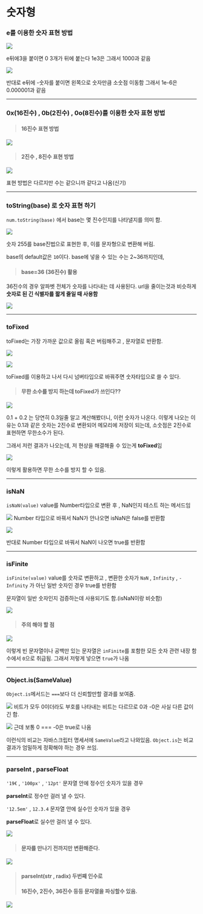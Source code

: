 # 숫자형

### e를 이용한 숫자 표현 방법

![](https://images.velog.io/images/byungjin0120/post/2ad8b2fe-5f45-465f-9e7a-7f5b0d70270c/%E1%84%89%E1%85%B3%E1%84%8F%E1%85%B3%E1%84%85%E1%85%B5%E1%86%AB%E1%84%89%E1%85%A3%E1%86%BA%202021-09-21%20%E1%84%8B%E1%85%A9%E1%84%92%E1%85%AE%2011.21.56.png)

e뒤에3을 붙이면 0 3개가 뒤에 붙는다 
1e3은 그래서 1000과 같음



![](https://images.velog.io/images/byungjin0120/post/4ac46655-9a70-4659-865d-3e3e7dae366c/%E1%84%89%E1%85%B3%E1%84%8F%E1%85%B3%E1%84%85%E1%85%B5%E1%86%AB%E1%84%89%E1%85%A3%E1%86%BA%202021-09-21%20%E1%84%8B%E1%85%A9%E1%84%92%E1%85%AE%2011.23.40.png)

반대로 e뒤에 -숫자를 붙이면 왼쪽으로 숫자만큼 소숫점 이동함
그래서 1e-6은 0.000001과 같음

----

### 0x(16진수) , 0b(2진수) , 0o(8진수)를 이용한 숫자 표현 방법

> #### 16진수 표현 방법

![](https://images.velog.io/images/byungjin0120/post/a7e1169c-1358-47b1-9774-2ac0cb3b2f78/%E1%84%89%E1%85%B3%E1%84%8F%E1%85%B3%E1%84%85%E1%85%B5%E1%86%AB%E1%84%89%E1%85%A3%E1%86%BA%202021-09-21%20%E1%84%8B%E1%85%A9%E1%84%92%E1%85%AE%2011.28.08.png)




> #### 2진수 , 8진수 표현 방법

![](https://images.velog.io/images/byungjin0120/post/f432e17c-03c4-4e7b-8931-1242098d1bd7/%E1%84%89%E1%85%B3%E1%84%8F%E1%85%B3%E1%84%85%E1%85%B5%E1%86%AB%E1%84%89%E1%85%A3%E1%86%BA%202021-09-21%20%E1%84%8B%E1%85%A9%E1%84%92%E1%85%AE%2011.29.17.png)

표현 방법은 다르지만 수는 같으니까 같다고 나옴(신기)



---

### toString(base) 로 숫자 표현 하기

`num.toString(base)`  에서 base는 몇 진수인지를 나타낼지를 의미 함.



![](https://images.velog.io/images/byungjin0120/post/0ccb8113-19a3-4592-8fc0-c3a54057d59f/%E1%84%89%E1%85%B3%E1%84%8F%E1%85%B3%E1%84%85%E1%85%B5%E1%86%AB%E1%84%89%E1%85%A3%E1%86%BA%202021-09-21%20%E1%84%8B%E1%85%A9%E1%84%92%E1%85%AE%2011.32.39.png)

숫자 255를 base진법으로 표현한 후, 이를 문자형으로 변환해 버림.



base의 default값은 `10`이다.
base에 넣을 수 있는 수는 2~36까지인데, 

> #### base=36 (36진수) 활용

36진수의 경우  알파벳 전체가 숫자를 나타내는 데 사용된다.
url을 줄이는것과 비슷하게 **숫자로 된 긴 식별자를 짧게 줄일 때 사용함**

![](https://images.velog.io/images/byungjin0120/post/dc968260-e314-4b10-a084-16b7ff73e030/%E1%84%89%E1%85%B3%E1%84%8F%E1%85%B3%E1%84%85%E1%85%B5%E1%86%AB%E1%84%89%E1%85%A3%E1%86%BA%202021-09-21%20%E1%84%8B%E1%85%A9%E1%84%92%E1%85%AE%2011.37.13.png)




----
### toFixed

toFixed는 가장 가까운 값으로 올림 혹은 버림해주고 , 문자열로 반환함.



![](https://images.velog.io/images/byungjin0120/post/d58fa01d-90e5-4e28-8c6e-f5a08411e3ea/%E1%84%89%E1%85%B3%E1%84%8F%E1%85%B3%E1%84%85%E1%85%B5%E1%86%AB%E1%84%89%E1%85%A3%E1%86%BA%202021-09-21%20%E1%84%8B%E1%85%A9%E1%84%92%E1%85%AE%2011.41.54.png)

![](https://images.velog.io/images/byungjin0120/post/2326643d-205f-4eba-8f4a-d8579463db69/%E1%84%89%E1%85%B3%E1%84%8F%E1%85%B3%E1%84%85%E1%85%B5%E1%86%AB%E1%84%89%E1%85%A3%E1%86%BA%202021-09-21%20%E1%84%8B%E1%85%A9%E1%84%92%E1%85%AE%2011.42.50.png)

toFixed를 이용하고 나서 다시 넘버타입으로 바꿔주면 
숫자타입으로 쓸 수 있다.



> #### 무한 소수를 방지 하는데 toFixed가 쓰인다??

![](https://images.velog.io/images/byungjin0120/post/6e37d71e-ef15-4d15-bc7d-9d04d935fc8e/%E1%84%89%E1%85%B3%E1%84%8F%E1%85%B3%E1%84%85%E1%85%B5%E1%86%AB%E1%84%89%E1%85%A3%E1%86%BA%202021-09-21%20%E1%84%8B%E1%85%A9%E1%84%92%E1%85%AE%2011.50.34.png)



0.1 + 0.2 는 당연히 0.3일줄 알고 계산해봤더니, 이런 숫자가 나온다.
이렇게 나오는 이유는 0.1과 같은 숫자는 2진수로 변환되어 메모리에 저장이 되는데,
소숫점은 2진수로 표현하면 무한소수가 된다.

그래서 저런 결과가 나오는데, 저 현상을 해결해줄 수 있는게 **toFixed**임



![](https://images.velog.io/images/byungjin0120/post/32389ad6-c540-4d14-b711-afee6d66afd5/%E1%84%89%E1%85%B3%E1%84%8F%E1%85%B3%E1%84%85%E1%85%B5%E1%86%AB%E1%84%89%E1%85%A3%E1%86%BA%202021-09-21%20%E1%84%8B%E1%85%A9%E1%84%92%E1%85%AE%2011.53.41.png)

이렇게 활용하면 무한 소수를 방지 할 수 있음.



----

### isNaN

`isNaN(value)` value를 Number타입으로 변환 후 , NaN인지 테스트 하는 메서드임

![](https://images.velog.io/images/byungjin0120/post/27eec8d4-685f-4121-8fb7-c971f3b50f71/%E1%84%89%E1%85%B3%E1%84%8F%E1%85%B3%E1%84%85%E1%85%B5%E1%86%AB%E1%84%89%E1%85%A3%E1%86%BA%202021-09-08%20%E1%84%8B%E1%85%A9%E1%84%92%E1%85%AE%202.26.23.png)
Number 타입으로 바꿔서 NaN가 안나오면 isNaN은 false를 반환함

![](https://images.velog.io/images/byungjin0120/post/2664ddb4-b195-4e4a-b57a-a7c502a9d70a/%E1%84%89%E1%85%B3%E1%84%8F%E1%85%B3%E1%84%85%E1%85%B5%E1%86%AB%E1%84%89%E1%85%A3%E1%86%BA%202021-09-08%20%E1%84%8B%E1%85%A9%E1%84%92%E1%85%AE%202.25.06.png)

반대로 Number 타입으로 바꿔서 NaN이 나오면 true를 반환함



---
### isFinite

`isFinite(value)` value를 숫자로 변환하고 ,
변환한 숫자가 `NaN` , `Infinity` , `-Infinity` 가 아닌 일반 숫자인 경우
true를 반환함

문자열이 일반 숫자인지 검증하는데 사용되기도 함.(isNaN이랑 비슷함)

![](https://images.velog.io/images/byungjin0120/post/0b327894-ddee-447e-a2ed-d01209b6e51d/%E1%84%89%E1%85%B3%E1%84%8F%E1%85%B3%E1%84%85%E1%85%B5%E1%86%AB%E1%84%89%E1%85%A3%E1%86%BA%202021-09-22%20%E1%84%8B%E1%85%A9%E1%84%8C%E1%85%A5%E1%86%AB%2012.02.39.png)



> #### 주의 해야 할 점

![](https://images.velog.io/images/byungjin0120/post/cab742d8-65cc-4399-98b3-c64e3cf313cd/%E1%84%89%E1%85%B3%E1%84%8F%E1%85%B3%E1%84%85%E1%85%B5%E1%86%AB%E1%84%89%E1%85%A3%E1%86%BA%202021-09-22%20%E1%84%8B%E1%85%A9%E1%84%8C%E1%85%A5%E1%86%AB%2012.05.48.png)

이렇게 빈 문자열이나 공백만 있는 문자열은 `inFinite`를 포함한 모든 숫자 관련
내장 함수에서 `0`으로 취급됨. 그래서 저렇게 넣으면 `true`가 나옴



---

### Object.is(SameValue)

`Object.is`메서드는 `===`보다 더 신뢰할만할 결과를 보여줌.

![](https://images.velog.io/images/byungjin0120/post/6951c040-2bf5-4154-b46b-9f991875f0dc/%E1%84%89%E1%85%B3%E1%84%8F%E1%85%B3%E1%84%85%E1%85%B5%E1%86%AB%E1%84%89%E1%85%A3%E1%86%BA%202021-09-22%20%E1%84%8B%E1%85%A9%E1%84%8C%E1%85%A5%E1%86%AB%2012.10.55.png)
비트가 모두 0이더라도 부호를 나타내는 비트는 다르므로 
0과 -0은 사실 다른 값이긴 함.



![](https://images.velog.io/images/byungjin0120/post/ac298e9e-7a23-45a4-a308-ec9757790e7a/%E1%84%89%E1%85%B3%E1%84%8F%E1%85%B3%E1%84%85%E1%85%B5%E1%86%AB%E1%84%89%E1%85%A3%E1%86%BA%202021-09-22%20%E1%84%8B%E1%85%A9%E1%84%8C%E1%85%A5%E1%86%AB%2012.12.47.png)
근데 보통 0 === -0은 true로 나옴

이런식의 비교는 자바스크립터 명세서에 `SameValue`라고 나와있음.
`Object.is`는 비교 결과가 엄밀하게 정확해야 하는 경우 쓰임.




---
### parseInt , parseFloat


`'19€` , `'100px'` , `'12pt'`  문자열 안에 정수인 숫자가 있을 경우 

**parseInt**로 정수만 걸러 낼 수 있다.

`'12.5em'` , `12.3.4` 문자열 안에 실수인 숫자가 있을 경우

**parseFloat**로 실수만 걸러 낼 수 있다.

![](https://images.velog.io/images/byungjin0120/post/bff402c5-7b07-4517-b5ab-753e8c1653cb/%E1%84%89%E1%85%B3%E1%84%8F%E1%85%B3%E1%84%85%E1%85%B5%E1%86%AB%E1%84%89%E1%85%A3%E1%86%BA%202021-09-22%20%E1%84%8B%E1%85%A9%E1%84%8C%E1%85%A5%E1%86%AB%2012.23.56.png)



> #### 문자를 만나기 전까지만 변환해준다.

![](https://images.velog.io/images/byungjin0120/post/0a6dee7c-2be8-4f62-b566-054d9a4efda4/%E1%84%89%E1%85%B3%E1%84%8F%E1%85%B3%E1%84%85%E1%85%B5%E1%86%AB%E1%84%89%E1%85%A3%E1%86%BA%202021-09-22%20%E1%84%8B%E1%85%A9%E1%84%8C%E1%85%A5%E1%86%AB%2012.26.01.png)




> #### parseInt(str , radix) 두번째 인수로 
>
> #### 16진수, 2진수, 36진수 등등 문자열을 파싱할수 있음.

![](https://images.velog.io/images/byungjin0120/post/43f5879c-795b-4e70-b459-c81cd904d8e7/%E1%84%89%E1%85%B3%E1%84%8F%E1%85%B3%E1%84%85%E1%85%B5%E1%86%AB%E1%84%89%E1%85%A3%E1%86%BA%202021-09-22%20%E1%84%8B%E1%85%A9%E1%84%8C%E1%85%A5%E1%86%AB%2012.28.01.png)